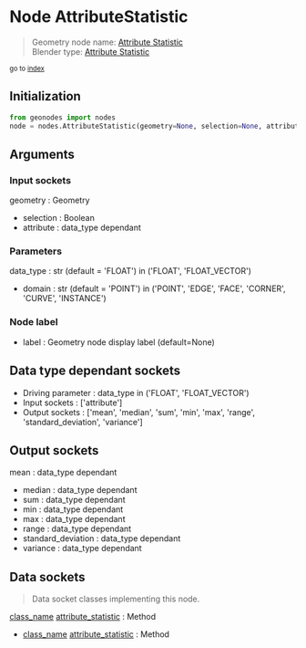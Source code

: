 
# Node AttributeStatistic

> Geometry node name: [Attribute Statistic](https://docs.blender.org/manual/en/latest/modeling/geometry_nodes/material/attribute_statistic.html)<br>
  Blender type: [Attribute Statistic](https://docs.blender.org/api/current/bpy.types.GeometryNodeAttributeStatistic.html)
  
<sub>go to [index](/docs/index.md)</sub>

## Initialization

```python
from geonodes import nodes
node = nodes.AttributeStatistic(geometry=None, selection=None, attribute=None, data_type='FLOAT', domain='POINT', label=None)
```



## Arguments


### Input sockets

geometry : Geometry
- selection : Boolean
- attribute : data_type dependant

### Parameters

data_type : str (default = 'FLOAT') in ('FLOAT', 'FLOAT_VECTOR')
- domain : str (default = 'POINT') in ('POINT', 'EDGE', 'FACE', 'CORNER', 'CURVE', 'INSTANCE')

### Node label

- label : Geometry node display label (default=None)

## Data type dependant sockets

- Driving parameter : data_type in ('FLOAT', 'FLOAT_VECTOR')
- Input sockets  : ['attribute']
- Output sockets : ['mean', 'median', 'sum', 'min', 'max', 'range', 'standard_deviation', 'variance']   
  
  

## Output sockets

mean : data_type dependant
- median : data_type dependant
- sum : data_type dependant
- min : data_type dependant
- max : data_type dependant
- range : data_type dependant
- standard_deviation : data_type dependant
- variance : data_type dependant

## Data sockets

> Data socket classes implementing this node.
  
[class_name](docs/sockets/Float.md) [attribute_statistic](docs/sockets/Float.md#attribute_statistic) : Method
- [class_name](docs/sockets/Vector.md) [attribute_statistic](docs/sockets/Vector.md#attribute_statistic) : Method
  

